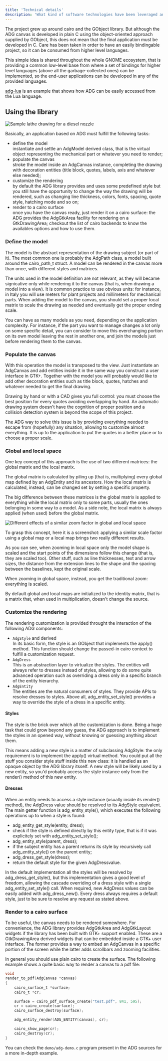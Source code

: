 ```yaml
---
title: 'Technical details'
description: 'What kind of software technologies have been leveraged and the rationale behind these decisions'
---
```

The project grew up around cairo and the GObject library. But although the ADG
canvas is developed in plain C using the object-oriented approach supplied by
GObject, this does not mean that the final application must be developed in C.
Care has been taken in order to have an easily bindingable project, so it can
be consumed from higher level languages.

This simple idea is shared throughout the whole GNOME ecosystem, that is
providing a common low-level base from where a set of bindings for higher level
languages (above all the garbage-collected ones) can be implemented, so the
end-user applications can be developed in any of the provided languages.

[adg-lua](https://github.com/ntd/adg-lua) is an example that shows how ADG can
be easily accessed from the Lua language.

## Using the library
![Sample lathe drawing for a diesel nozzle](img/nozzle.png)

Basically, an application based on ADG must fulfill the following tasks:

* define the model \
  instantiate and settle an AdgModel derived class, that is the virtual object
  representing the mechanical part or whatever you need to render;
* populate the canvas \
  stroke the model inside an AdgCanvas instance, completing the drawing with
  decoration entities (title block, quotes, labels, axis and whatever else
  needed);
* customize the rendering \
  by default the ADG library provides and uses some predefined style but you
  still have the opportunity to change the way the drawing will be rendered,
  such as changing line thickness, colors, fonts, spacing, quote style,
  hatching mode and so on;
* render to a cairo surface \
  once you have the canvas ready, just render it on a cairo surface: the ADG
  provides the AdgGtkArea facility for rendering on a GtkDrawingArea; checkout
  the list of cairo backends to know the availables options and how to use
  them.

### Define the model

The model is the abstract representation of the drawing subject (or part of
it). The most common one is probably the AdgPath class, a model built around
the cairo_path_t struct. A model can be rendered in the canvas more than once,
with different styles and matrices.

The units used in the model definition are not relevant, as they will became
signicative only while rendering it to the canvas (that is, when drawing a
model into a view). It is common practice to use obvious units: for instance,
in Italy you will use meters for plant projects and millimeters for mechanical
parts. When adding the model to the canvas, you should set a proper local
matrix to scale the drawing as needed and eventually get the proper ending
scale.

You can have as many models as you need, depending on the application
complexity. For instance, if the part you want to manage changes a lot only on
some specific detail, you can consider to move this everchanging portion on its
own model leaving the rest in another one, and join the models just before
rendering them to the canvas.

### Populate the canvas

With this operation the model is transposed to the view. Just instantiate an
AdgCanvas and add entities inside it in the same way you construct a user
interface in GTK+. Together with the model you will probably would like to add
other decoration entities such as title block, quotes, hatches and whatever
needed to get the final drawing.

Drawing by hand or with a CAD gives you full control: you must choose the best
position for every quotes avoiding overlapping by hand. An automatic drawing
system doesn't have the cognition of proper position and a collision detection
system is beyond the scope of this project.

The ADG way to solve this issue is by providing everything needed to escape
from (hopefully) any situation, allowing to customize almost everything. It is
up to the application to put the quotes in a better place or to choose a proper
scale.

### Global and local space

One key concept of this approach is the use of two different matrices: the
global matrix and the local matrix.

The global matrix is calculated by piling up (that is, multiplying) every
global map defined by an AdgEntity and its ancestors. How the local matrix is
calculated, instead, can be changed set by setting a specific property.

The big difference between these matrices is the global matrix is applied to
everything while the local matrix only to some parts, usually the ones
belonging in some way to a model. As a side note, the local matrix is always
applied (when used) before the global matrix.

![Different effects of a similar zoom factor in global and local space](img/local-global.png)

To grasp this concept, here it is a screenshot: applying a similar scale factor
using a global map or a local map brings two really different results.

As you can see, when zooming in local space only the model shape is scaled and
the start points of the dimensions follow this change (that is, they are scaled
too). Other stuff, such as line thicknesses, text and arrow sizes, the distance
from the extension lines to the shape and the spacing between the baselines,
kept the original scale.

When zooming in global space, instead, you get the traditional zoom: everything
is scaled.

By default global and local maps are initialized to the identity matrix, that
is a matrix that, when used in multiplication, doesn't change the source.

### Customize the rendering

The rendering customization is provided throught the interaction of the
following ADG components:

* `AdgStyle` and derived \
  In its basic form, the style is an GObject that implements the apply()
  method. This function should change the passed-in cairo context to fulfill a
  customization request.
* `AdgDress` \
  This is an abstraction layer to virtualize the styles. The entities will
  always refer to dresses instead of styles, allowing to do some quite advanced
  operation such as overriding a dress only in a specific branch of the entity
  hierarchy.
* `AdgEntity` \
  The entities are the natural consumers of styles. They provide APIs to
  resolve dresses to styles. Above all, adg_entity_set_style() provides a way
  to override the style of a dress in a specific entity.

#### Styles

The style is the brick over which all the customization is done. Being a huge
task that could grow beyond any guess, the ADG approach is to implement the
styles in an opened way, without knowing or guessing anything about them.

This means adding a new style is a matter of subclassing AdgStyle: the only
requirement is to implement the apply() virtual method. You could put all the
stuff you consider style stuff inside this new class: it is handled as an
opaque object by the ADG library itsself. A new style will be likely used by a
new entity, so you'd probably access the style instance only from the render()
method of this new entity.

#### Dresses

When an entity needs to access a style instance (usually inside its render()
method), the AdgDress value should be resolved to its AdgStyle equivalent. The
main getter function is adg_entity_style(), which executes the following
operations up to when a style is found:

* adg_entity_get_style(entity, dress);
* check if the style is defined directly by this entity type, that is if it was
  explicitely set with adg_entity_set_style();
* adg_entity_style(parent, dress);
* if the subject entity has a parent returns its style by recursively call
  adg_entity_style() on the parent entity;
* adg_dress_get_style(dress);
* return the default style for the given AdgDressvalue.

In the default implementation all the styles will be resolved by
adg_dress_get_style(), but this implementation gives a good level of freedom,
allowing the cascade overriding of a dress style with a single
adg_entity_set_style() call. When required, new AdgDress values can be easily
added with adg_dress_new(). Every dress always requires a default style, just
to be sure to resolve any request as stated above.

### Render to a cairo surface

To be useful, the canvas needs to be rendered somewhere. For convenience, the
ADG library provides AdgGtkArea and AdgGtkLayout widgets if the library has
been built with GTK+ support enabled. These are a GtkDrawingArea derived
widgets that can be embedded inside a GTK+ user interface. The former provides
a way to embed an AdgCanvas in a specific portion of the screen while the
latter adds scrollbars and zooming facilities.

In general you should use plain cairo to create the surface. The following
example shows a quite basic way to render a canvas to a pdf file:

```c
void
render_to_pdf(AdgCanvas *canvas)
{
    cairo_surface_t *surface;
    cairo_t *cr;

    surface = cairo_pdf_surface_create("test.pdf", 841, 595);
    cr = cairo_create(surface);
    cairo_surface_destroy(surface);

    adg_entity_render(ADG_ENTITY(canvas), cr);

    cairo_show_page(cr);
    cairo_destroy(cr);
}
```

You can check the `demo/adg-demo.c` program present in the ADG sources for a more
in-depth example.
